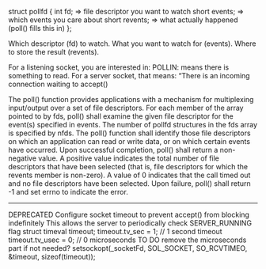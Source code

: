 
struct pollfd
{
    int   fd;       => file descriptor you want to watch
    short events;   => which events you care about
    short revents;  => what actually happened (poll() fills this in)
};

Which descriptor (fd) to watch.
What you want to watch for (events).
Where to store the result (revents).

For a listening socket, you are interested in:
POLLIN: means there is something to read.
For a server socket, that means: “There is an incoming connection waiting to accept()


The poll() function provides applications with a mechanism for multiplexing input/output over a set of file descriptors. For each member of the array pointed to by fds, poll() shall examine the given file descriptor for the event(s) specified in events. The number of pollfd structures in the fds array is specified by nfds. The poll() function shall identify those file descriptors on which an application can read or write data, or on which certain events have occurred.
Upon successful completion, poll() shall return a non-negative value. A positive value indicates the total number of file descriptors that have been selected (that is, file descriptors for which the revents member is non-zero). A value of 0 indicates that the call timed out and no file descriptors have been selected. Upon failure, poll() shall return -1 and set errno to indicate the error.

----------------------------------------------------------------------------------------------------------------------------------

DEPRECATED
Configure socket timeout to prevent accept() from blocking indefinitely
This allows the server to periodically check SERVER_RUNNING flag
struct timeval	timeout;
timeout.tv_sec = 1;		// 1 second timeout
timeout.tv_usec = 0;	// 0 microseconds TO DO remove the microseconds part if not needed?
setsockopt(_socketFd, SOL_SOCKET, SO_RCVTIMEO, &timeout, sizeof(timeout));

